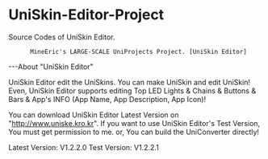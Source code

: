 # UniSkin-Editor-Project
Source Codes of UniSkin Editor.

          MineEric's LARGE-SCALE UniProjects Project. [UniSkin Editor]       
          
---About "UniSkin Editor"

UniSkin Editor edit the UniSkins. You can make UniSkin and edit UniSkin!
Even, UniSkin Editor supports editing Top LED Lights & Chains & Buttons & Bars & App's INFO (App Name, App Description, App Icon)!

You can download UniSkin Editor Latest Version on "http://www.uniske.kro.kr".
If you want to use UniSkin Editor's Test Version, You must get permission to me. or, You can build the UniConverter directly!

Latest Version: V1.2.2.0
Test Version: V1.2.2.1
